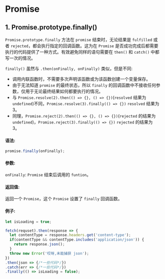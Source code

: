 # Promise

## 1. Promise.prototype.finally()
`Promise.prototype.finally` 方法在 `promise` 结束时，无论结果是 `fulfilled` 或者 `rejected`，都会执行指定的回调函数。这为在 `Promise` 是否成功完成后都需要执行的代码提供了一种方式。有效避免同样的语句需要在 `then()` 和 `catch()` 中都写一次的情况。

`finally()` 虽然与 `.then(onFinally, onFinally)` 类似，但是不同:
- 调用内联函数时，不需要多次声明该函数或为该函数创建一个变量保存。
- 由于无法知道 `promise` 的最终状态，所以 `finally` 的回调函数中不接收任何参数，仅用于无论最终结果如何都要执行的情况。
- 与 `Promise.resolve(2).then(() => {}, () => {})`(`resolved` 结果为 `undefined`)不同，`Promise.resolve(3).finally(() => {})` `resolved` 结果为 3。
- 同理，`Promise.reject(2).then(() => {}, () => {})`(`rejected` 的结果为 `undefined`)，`Promise.reject(3).finally(() => {})` `rejected` 的结果为 3。

#### 语法:
```js
promise.finally(onFinally);
```

#### 参数:
`onFinally`: 
`Promise` 结束后调用的 `funtion`。

#### 返回值:
返回一个 `Promise`，这个 `Promise` 设置了 `finally` 回调函数。

#### 例子:
```js
let isLoading = true;

fetch(requset).then(response => {
  let contentType = response.headers.get('content-type');
  if(contentType && contentType.includes('application/json')) {
    return response.json();
  }
  throw new Error('哎呀,未能捕获 json');
})
.then(json => {/*一些代码*/})
.catch(err => {/*一些代码*/})
.finally(() => isLoading = false);
```